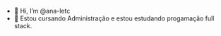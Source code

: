 - 👋 Hi, I’m @ana-letc
- 👀 Estou cursando Administração e estou estudando progamação full stack.


<!---
ana-letc/ana-letc is a ✨ special ✨ repository because its `README.md` (this file) appears on your GitHub profile.
You can click the Preview link to take a look at your changes.
--->
